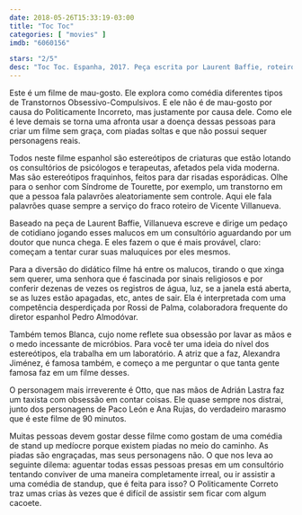 ```yaml
---
date: 2018-05-26T15:33:19-03:00
title: "Toc Toc"
categories: [ "movies" ]
imdb: "6060156"

stars: "2/5"
desc: "Toc Toc. Espanha, 2017. Peça escrita por Laurent Baffie, roteiro e direção de Vicente Villanueva. Com Paco León, Alexandra Jiménez, Rossy de Palma."
---
```

Este é um filme de mau-gosto. Ele explora como comédia diferentes tipos de Transtornos Obsessivo-Compulsivos. E ele não é de mau-gosto por causa do Politicamente Incorreto, mas justamente por causa dele. Como ele é leve demais se torna uma afronta usar a doença dessas pessoas para criar um filme sem graça, com piadas soltas e que não possui sequer personagens reais.

Todos neste filme espanhol são estereótipos de criaturas que estão lotando os consultórios de psicólogos e terapeutas, afetados pela vida moderna. Mas são estereótipos fraquinhos, feitos para dar risadas esporádicas. Olhe para o senhor com Síndrome de Tourette, por exemplo, um transtorno em que a pessoa fala palavrões aleatoriamente sem controle. Aqui ele fala palavrões quase sempre a serviço do fraco roteiro de Vicente Villanueva.

Baseado na peça de Laurent Baffie, Villanueva escreve e dirige um pedaço de cotidiano jogando esses malucos em um consultório aguardando por um doutor que nunca chega. E eles fazem o que é mais provável, claro: começam a tentar curar suas maluquices por eles mesmos.

Para a diversão do didático filme há entre os malucos, tirando o que xinga sem querer, uma senhora que é fascinada por sinais religiosos e por conferir dezenas de vezes os registros de água, luz, se a janela está aberta, se as luzes estão apagadas, etc, antes de sair. Ela é interpretada com uma competência desperdiçada por Rossi de Palma, colaboradora frequente do diretor espanhol Pedro Almodóvar.

Também temos Blanca, cujo nome reflete sua obsessão por lavar as mãos e o medo incessante de micróbios. Para você ter uma ideia do nível dos estereótipos, ela trabalha em um laboratório. A atriz que a faz, Alexandra Jiménez, é famosa também, e começo a me perguntar o que tanta gente famosa faz em um filme desses.

O personagem mais irreverente é Otto, que nas mãos de Adrián Lastra faz um taxista com obsessão em contar coisas. Ele quase sempre nos distrai, junto dos personagens de Paco León e Ana Rujas, do verdadeiro marasmo que é este filme de 90 minutos.

Muitas pessoas devem gostar desse filme como gostam de uma comédia de stand up medíocre porque existem piadas no meio do caminho. As piadas são engraçadas, mas seus personagens não. O que nos leva ao seguinte dilema: aguentar todas essas pessoas presas em um consultório tentando conviver de uma maneira completamente irreal, ou ir assistir a uma comédia de standup, que é feita para isso? O Politicamente Correto traz umas crias às vezes que é difícil de assistir sem ficar com algum cacoete.
